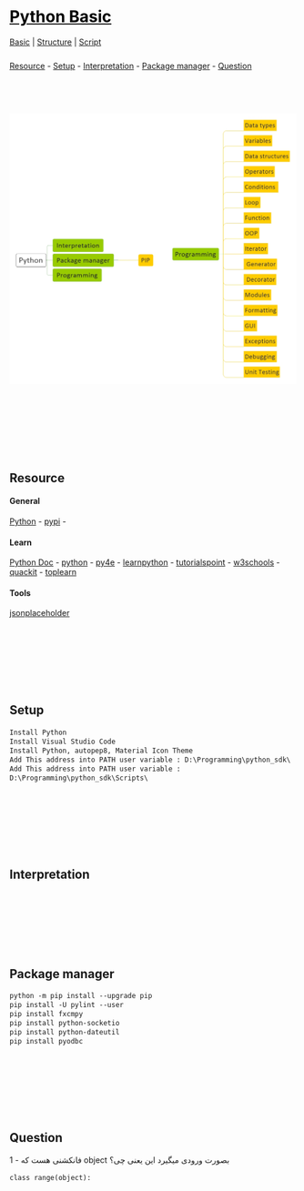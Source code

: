 <style>
.md0{margin-top: 150px;}
.md1{margin-top: 75px;}
.md2{margin-top: 50px;}
.md3{margin-top: 25px;}
.md4{margin-top: 5px;}
.tbl1 td#header{background-color: D1ECCF}
.tbl1 tr#header{background-color: D1ECCF}
</style>


# [<span style="color:black;">Python Basic</span>](Python.md)
[Basic](Python-Basic.md) |
[Structure](Python-Structure.md) | 
[Script](Python-Script.md)


<div class="md3"></div>
<a href="#Resource">Resource</a> - 
<a href="#Setup">Setup</a> - 
<a href="#Interpretation">Interpretation</a> - 
<a href="#package-manager">Package manager</a> - 
<a href="#Question">Question</a>  






<div class="md1"></div>

![](Python.jpeg)






<div class="md0"></div>

## Resource
#### General
<a href="https://www.python.org/" target="_blank">Python</a> - 
<a href="https://pypi.org/" target="_blank">pypi</a> - 
#### Learn
<a href="https://docs.python.org/3/" target="_blank">Python Doc</a> - 
<a href="https://docs.python.org/3/" target="_blank">python</a> - 
<a href="https://www.py4e.com/lessons" target="_blank">py4e</a> - 
<a href="https://www.learnpython.org/" target="_blank">learnpython</a> - 
<a href="https://www.tutorialspoint.com/python/index.htm" target="_blank">tutorialspoint</a> - 
<a href="https://www.w3schools.com/python/" target="_blank">w3schools</a> - 
<a href="https://www.quackit.com/python/tutorial/" target="_blank">quackit</a> - 
<a href="https://toplearn.com/courses/2150/%D8%A2%D9%85%D9%88%D8%B2%D8%B4-%D8%B1%D8%A7%DB%8C%DA%AF%D8%A7%D9%86-%D9%BE%D8%A7%DB%8C%D8%AA%D9%88%D9%86-(-python-)" target="_blank">toplearn</a>
#### Tools
<a href="https://jsonplaceholder.typicode.com/" target="_blank">jsonplaceholder</a>






<div class="md0"></div>

## Setup
	Install Python	
	Install Visual Studio Code		
	Install Python, autopep8, Material Icon Theme
	Add This address into PATH user variable : D:\Programming\python_sdk\	
	Add This address into PATH user variable : D:\Programming\python_sdk\Scripts\








<div class="md0"></div>

## Interpretation









<div class="md0"></div>

## Package manager
	python -m pip install --upgrade pip
	pip install -U pylint --user
	pip install fxcmpy	
	pip install python-socketio
	pip install python-dateutil	
	pip install pyodbc 








<div class="md0"></div>

## Question
1 - فانکشنی هست که object بصورت ورودی میگیرد این یعنی چی؟

	class range(object):
